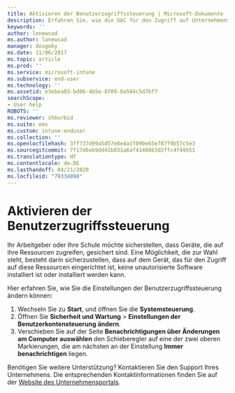 ```yaml
---
title: Aktivieren der Benutzerzugriffssteuerung | Microsoft-Dokumente
description: Erfahren Sie, wie die UAC für den Zugriff auf Unternehmensressourcen aktiviert wird.
keywords: ''
author: lenewsad
ms.author: lanewsad
manager: dougeby
ms.date: 11/06/2017
ms.topic: article
ms.prod: ''
ms.service: microsoft-intune
ms.subservice: end-user
ms.technology: ''
ms.assetid: e3ebea03-bd06-4b5e-8709-0a504c5d7bf7
searchScope:
- User help
ROBOTS: ''
ms.reviewer: shburbid
ms.suite: ems
ms.custom: intune-enduser
ms.collection: ''
ms.openlocfilehash: 3ff737d99a5d57e8e4a1f090e65e787f9b57c5e3
ms.sourcegitcommit: 7f17d6eb9dd41b031a6af4148863d2ffc4f49551
ms.translationtype: HT
ms.contentlocale: de-DE
ms.lasthandoff: 04/21/2020
ms.locfileid: "79334898"
---
```

# <a name="how-to-enable-user-access-control"></a>Aktivieren der Benutzerzugriffssteuerung

Ihr Arbeitgeber oder Ihre Schule möchte sicherstellen, dass Geräte, die auf ihre Ressourcen zugreifen, gesichert sind. Eine Möglichkeit, die zur Wahl steht, besteht darin sicherzustellen, dass auf dem Gerät, das für den Zugriff auf diese Ressourcen eingerichtet ist, keine unautorisierte Software installiert ist oder installiert werden kann.

Hier erfahren Sie, wie Sie die Einstellungen der Benutzerzugriffssteuerung ändern können:

1. Wechseln Sie zu **Start**, und öffnen Sie die **Systemsteuerung**.
2. Öffnen Sie **Sicherheit und Wartung** > **Einstellungen der Benutzerkontensteuerung ändern**.
3. Verschieben Sie auf der Seite **Benachrichtigungen über Änderungen am Computer auswählen** den Schieberegler auf eine der zwei oberen Markierungen, die am nächsten an der Einstellung **Immer benachrichtigen** liegen.

Benötigen Sie weitere Unterstützung? Kontaktieren Sie den Support Ihres Unternehmens. Die entsprechenden Kontaktinformationen finden Sie auf der [Website des Unternehmensportals](https://go.microsoft.com/fwlink/?linkid=2010980).
